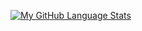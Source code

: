 [![My GitHub Language Stats](https://github-readme-stats.vercel.app/api/top-langs/?username=nils865&langs_count=5&theme=dracula)]()
